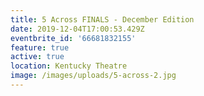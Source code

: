 ```yaml
---
title: 5 Across FINALS - December Edition
date: 2019-12-04T17:00:53.429Z
eventbrite_id: '66681832155'
feature: true
active: true
location: Kentucky Theatre
image: /images/uploads/5-across-2.jpg
---
```


